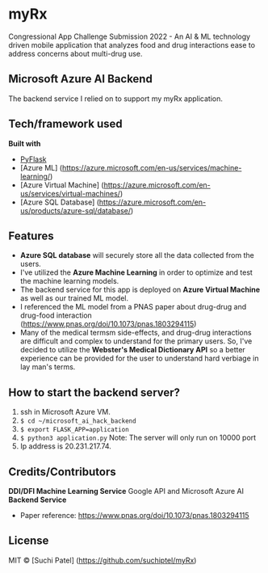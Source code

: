 # myRx
Congressional App Challenge Submission 2022 - An AI &amp; ML technology driven mobile application that analyzes food and drug interactions ease to address concerns about multi-drug use. 

## Microsoft Azure AI Backend
The backend service I relied on to support my myRx application.

## Tech/framework used
<b>Built with</b>
- [PyFlask](https://flask.palletsprojects.com/en/2.1.x/)
- [Azure ML] (https://azure.microsoft.com/en-us/services/machine-learning/)
- [Azure Virtual Machine] (https://azure.microsoft.com/en-us/services/virtual-machines/)
- [Azure SQL Database] (https://azure.microsoft.com/en-us/products/azure-sql/database/)

## Features
- **Azure SQL database** will securely store all the data collected from the users.
- I've utilized the **Azure Machine Learning** in order to optimize and test the machine learning models.
- The backend service for this app is deployed on **Azure Virtual Machine** as well as our trained ML model.
- I referenced the ML model from a PNAS paper about drug-drug and drug-food interaction (https://www.pnas.org/doi/10.1073/pnas.1803294115)
- Many of the medical termsm side-effects, and drug-drug interactions are difficult and complex to understand for the primary users. So, I've decided to utilize the **Webster's Medical Dictionary API** so a better experience can be provided for the user to understand hard verbiage in lay man's terms. 

## How to start the backend server?
1. ssh in Microsoft Azure VM.
2. `$ cd ~/microsoft_ai_hack_backend`
3. `$ export FLASK_APP=application`
4. `$ python3 application.py` Note: The server will only run on 10000 port
5. Ip address is 20.231.217.74.

## Credits/Contributors
<b>DDI/DFI Machine Learning Service</b>
Google API and Microsoft Azure AI
<b>Backend Service</b>
- Paper reference: https://www.pnas.org/doi/10.1073/pnas.1803294115

## License
MIT © [Suchi Patel] (https://github.com/suchiptel/myRx)
